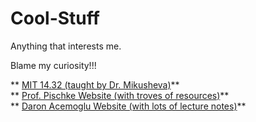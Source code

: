 # Cool-Stuff
Anything that interests me.

Blame my curiosity!!!
 
** [MIT 14.32 (taught by Dr. Mikusheva)](http://stellar.mit.edu/S/course/14/fa16/14.32/index.html)**  
** [Prof. Pischke Website (with troves of resources)](http://econ.lse.ac.uk/staff/spischke/index_own.html)**  
** [Daron Acemoglu Website (with lots of lecture notes)](http://economics.mit.edu/faculty/acemoglu/courses)**  

